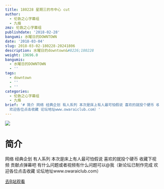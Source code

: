 ```yaml
---
title: 180228 星期三的市中心 cut
author:
  - 伦敦之心字幕组
  - 九條
zmz: 伦敦之心字幕组
publishdate: '2018-02-28'
bangumi: 水曜日的DOWNTOWN
date: '2018-03-04'
slug: 2018-03-02-180228-20241806
description: 水曜日的downtown&#8226;180228
weight: 19696.0
bangumis:
  - 水曜日的DOWNTOWN
  - ''
tags:
  - downtown
  - ''
  - ''
categories:
  - 伦敦之心字幕组
  - 九條
brief: '# 简介 网络 经典企划 有人系列 本次是床上有人最可怕假说 喜欢的就投个硬币 收藏下视频 贡献点弹幕吧 有什么问题或者视频有什么问题可以@我（新论坛已制作完成
  欢迎各位点击收藏 论坛地址www.owaraiclub.com）'
---
```

![](https://i.imgur.com/dMqYzAX.png)
# 简介  
网络
经典企划 有人系列
本次是床上有人最可怕假说
喜欢的就投个硬币 收藏下视频 贡献点弹幕吧 有什么问题或者视频有什么问题可以@我（新论坛已制作完成 欢迎各位点击收藏 论坛地址www.owaraiclub.com）  

[去B站观看](https://www.bilibili.com/video/av20241806/)
 
